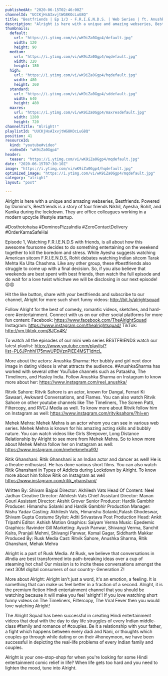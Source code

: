 ```yaml
---
publishedAt: "2020-06-15T02:46:00Z"
channelId: "UCCKjHsAIxvjtWG8KOcLuG8Q"
title: "Bestfriends | Ep 1/3 - F.R.I.E.N.D.S. | Web Series | ft. Anushka Sharma, Ritvik Sahore | Alright"
description: "Alright is here with a unique and amazing webseries, Bestfriends. Powered by Domino's, Bestfriends is a story of four friends Nikhil, Ayesha, Rohit, and Kanika during the lockdown. They are office colleagues working in a modern upcycle lifestyle startup.\n\n#Dosthotohaisa #DominosPizzaIndia #ZeroContactDelivery #OrderKarnaSafeHai\n\nEpisode 1, Watching F.R.I.E.N.D.S with friends, is all about how this awesome foursome decides to do something entertaining on the weekend together to kill the boredom and stress. While Ayesha suggests watching American sitcom F.R.I.E.N.D.S, Rohit debates watching Indian sitcom Tarak Mehta Ka Ulta Chashma. Like any other group, these #bestfriends also struggle to come up with a final decision. So, if you also believe that weekends are best spent with best friends, then watch the full episode and do wait for a love twist whichwe we will be disclosing in our next episode! 😍😍\n\nHit the like button, share with your bestfriends and subscribe to our channel, Alright for more such short funny videos: http://bit.ly/alrightsquad\n\nFollow Alright for the best of comedy, romantic videos, sketches, and hard-core #entertainment. Connect with us on our other social platforms for more fun content: \nFacebook: https://www.facebook.com/TheAlrightSquad \nInstagram: https://www.instagram.com/thealrightsquad/ \nTikTok: http://vm.tiktok.com/8JCn4K/\n\nTo watch all the episodes of our mini web series BESTFRIENDS watch our latest playlist: https://www.youtube.com/playlist?list=PL6JPnhhI175mwUPDVznPiEE4MST1drtcL\n\nMore about the actors:\nAnushka Sharma: Her bubbly and girl next door image in dating videos is what attracts the audience. #AnushkaSharma has worked with several other YouTube channels such as Pataakha, The Timeliners, and Hasley India. Follow Anushka Sharma on Instagram to know more about her: https://www.instagram.com/reel_anushka/\n\nRitvik Sahore: Ritvik Sahore is an actor, known for Dangal, Ferrari Ki Sawaari, Awkward Conversations, and Flames. You can also watch Ritvik Sahore on other youtube channels like The Timeliners, The Screen Patti, Filtercopy, and RVCJ Media as well. To know more about Ritvik follow him on Instagram as well: https://www.instagram.com/ritviksahore/?hl=en\n\nMehek Mehra: Mehek Mehra is an actor whom you can see in various web series. Mehek Mehra is known for his amazing acting skills and bubbly nature. You can watch videos like Girls Sleepover, Long Distance Relationship by Alright to see more from Mehek Mehra. So to know more about Mehek Mehra follow her on Instagram as well: https://www.instagram.com/mehekmehra93/\n\nRitik Ghanshani: Ritik Ghanshani is an Indian actor and dancer as well! He is a theatre enthusiast. He has done various short films. You can also watch Ritik Ghanshani in Types of Addicts during Lockdown by Alright. To know more about him follow Ritik on Instagram as well https://www.instagram.com/ritik_ghanshani/\n\nWritten By: Shivam Bajpai\nDirector: Akhilesh Vats\nHead Of Content: Neel Jadhav \nCreative Director: Akhilesh Vats \nChief Assistant Director: Manan Gouri \nAssistant Director: Akshit Grover\nSenior Producer: Hardik Gambhir\nProducer: Himanshu Solanki and Hardik Gambhir\nProduction Manager: Nishu Yadav\nCasting: Akhilesh Vats, Himanshu Solanki,Palash Ghodeswar, Shivam Gupta\nCostume Stylist: Aditi Srivastava \nPost Production Head: Ankit Tripathi\nEditor: Ashish \nMotion Graphics:  Saiyam Verma\nMusic: Epedemic\nGraphics:  Ravinder Gill\nMarketing: Ayush Panwar, Shivangi Verma, Sanchit Kalra, Pranjali Mehmi, Shivangi Panwar, Komal Gagar, Siddharth Makkar\nProduced By: Rusk Media\nCast: Ritvik Sahore, Anushka Sharma, Ritik Ghanshani, Mehak Mehra\n\nAlright is a part of Rusk Media. At Rusk, we believe that conversations in #India are best transformed into path-breaking ideas over a cup of steaming hot chai! Our mission is to incite these conversations amongst the next 30M digital consumers of our country- Generation Z!\n\nMore about Alright: Alright isn't just a word, it's an emotion, a feeling. It is something that can make us feel better in a fraction of a second. Alright, it is the premium fiction Hindi entertainment channel that you should be watching because it will make you feel 'alright'! If you love watching short funny videos on The Timeliners, Filtercopy, The Viral Fever then you would love watching Alright!\n\nThe Alright Squad has been successful in creating Hindi entertainment videos that deal with the day to day life struggles of every Indian middle-class #family and romance of #couples. Be it a relationship with your father, a fight which happens between every dadi and Nani, or thoughts which couples go through while dating or on their #honeymoon, we have been successful in depicting the real-life problems of every Indian family and couples.\n\nAlright is your one-stop-shop for when you're looking for some Hindi entertainment comic relief in life? When life gets too hard and you need to lighten the mood, tune into Alright."
thumbnails:
  default:
    url: "https://i.ytimg.com/vi/wK9iZa0Ggp4/default.jpg"
    width: 120
    height: 90
  medium:
    url: "https://i.ytimg.com/vi/wK9iZa0Ggp4/mqdefault.jpg"
    width: 320
    height: 180
  high:
    url: "https://i.ytimg.com/vi/wK9iZa0Ggp4/hqdefault.jpg"
    width: 480
    height: 360
  standard:
    url: "https://i.ytimg.com/vi/wK9iZa0Ggp4/sddefault.jpg"
    width: 640
    height: 480
  maxres:
    url: "https://i.ytimg.com/vi/wK9iZa0Ggp4/maxresdefault.jpg"
    width: 1280
    height: 720
channelTitle: "Alright!"
playlistId: "UUCKjHsAIxvjtWG8KOcLuG8Q"
position: 41
resourceId:
  kind: "youtube#video"
  videoId: "wK9iZa0Ggp4"
header:
  teaser: "https://i.ytimg.com/vi/wK9iZa0Ggp4/mqdefault.jpg"
date: "2020-06-15T07:30:10Z"
image: "https://i.ytimg.com/vi/wK9iZa0Ggp4/hqdefault.jpg"
optimized_image: "https://i.ytimg.com/vi/wK9iZa0Ggp4/mqdefault.jpg"
category: "alright"
layout: "post"

---
```

Alright is here with a unique and amazing webseries, Bestfriends. Powered by Domino's, Bestfriends is a story of four friends Nikhil, Ayesha, Rohit, and Kanika during the lockdown. They are office colleagues working in a modern upcycle lifestyle startup.

#Dosthotohaisa #DominosPizzaIndia #ZeroContactDelivery #OrderKarnaSafeHai

Episode 1, Watching F.R.I.E.N.D.S with friends, is all about how this awesome foursome decides to do something entertaining on the weekend together to kill the boredom and stress. While Ayesha suggests watching American sitcom F.R.I.E.N.D.S, Rohit debates watching Indian sitcom Tarak Mehta Ka Ulta Chashma. Like any other group, these #bestfriends also struggle to come up with a final decision. So, if you also believe that weekends are best spent with best friends, then watch the full episode and do wait for a love twist whichwe we will be disclosing in our next episode! 😍😍

Hit the like button, share with your bestfriends and subscribe to our channel, Alright for more such short funny videos: http://bit.ly/alrightsquad

Follow Alright for the best of comedy, romantic videos, sketches, and hard-core #entertainment. Connect with us on our other social platforms for more fun content: 
Facebook: https://www.facebook.com/TheAlrightSquad 
Instagram: https://www.instagram.com/thealrightsquad/ 
TikTok: http://vm.tiktok.com/8JCn4K/

To watch all the episodes of our mini web series BESTFRIENDS watch our latest playlist: https://www.youtube.com/playlist?list=PL6JPnhhI175mwUPDVznPiEE4MST1drtcL

More about the actors:
Anushka Sharma: Her bubbly and girl next door image in dating videos is what attracts the audience. #AnushkaSharma has worked with several other YouTube channels such as Pataakha, The Timeliners, and Hasley India. Follow Anushka Sharma on Instagram to know more about her: https://www.instagram.com/reel_anushka/

Ritvik Sahore: Ritvik Sahore is an actor, known for Dangal, Ferrari Ki Sawaari, Awkward Conversations, and Flames. You can also watch Ritvik Sahore on other youtube channels like The Timeliners, The Screen Patti, Filtercopy, and RVCJ Media as well. To know more about Ritvik follow him on Instagram as well: https://www.instagram.com/ritviksahore/?hl=en

Mehek Mehra: Mehek Mehra is an actor whom you can see in various web series. Mehek Mehra is known for his amazing acting skills and bubbly nature. You can watch videos like Girls Sleepover, Long Distance Relationship by Alright to see more from Mehek Mehra. So to know more about Mehek Mehra follow her on Instagram as well: https://www.instagram.com/mehekmehra93/

Ritik Ghanshani: Ritik Ghanshani is an Indian actor and dancer as well! He is a theatre enthusiast. He has done various short films. You can also watch Ritik Ghanshani in Types of Addicts during Lockdown by Alright. To know more about him follow Ritik on Instagram as well https://www.instagram.com/ritik_ghanshani/

Written By: Shivam Bajpai
Director: Akhilesh Vats
Head Of Content: Neel Jadhav 
Creative Director: Akhilesh Vats 
Chief Assistant Director: Manan Gouri 
Assistant Director: Akshit Grover
Senior Producer: Hardik Gambhir
Producer: Himanshu Solanki and Hardik Gambhir
Production Manager: Nishu Yadav
Casting: Akhilesh Vats, Himanshu Solanki,Palash Ghodeswar, Shivam Gupta
Costume Stylist: Aditi Srivastava 
Post Production Head: Ankit Tripathi
Editor: Ashish 
Motion Graphics:  Saiyam Verma
Music: Epedemic
Graphics:  Ravinder Gill
Marketing: Ayush Panwar, Shivangi Verma, Sanchit Kalra, Pranjali Mehmi, Shivangi Panwar, Komal Gagar, Siddharth Makkar
Produced By: Rusk Media
Cast: Ritvik Sahore, Anushka Sharma, Ritik Ghanshani, Mehak Mehra

Alright is a part of Rusk Media. At Rusk, we believe that conversations in #India are best transformed into path-breaking ideas over a cup of steaming hot chai! Our mission is to incite these conversations amongst the next 30M digital consumers of our country- Generation Z!

More about Alright: Alright isn't just a word, it's an emotion, a feeling. It is something that can make us feel better in a fraction of a second. Alright, it is the premium fiction Hindi entertainment channel that you should be watching because it will make you feel 'alright'! If you love watching short funny videos on The Timeliners, Filtercopy, The Viral Fever then you would love watching Alright!

The Alright Squad has been successful in creating Hindi entertainment videos that deal with the day to day life struggles of every Indian middle-class #family and romance of #couples. Be it a relationship with your father, a fight which happens between every dadi and Nani, or thoughts which couples go through while dating or on their #honeymoon, we have been successful in depicting the real-life problems of every Indian family and couples.

Alright is your one-stop-shop for when you're looking for some Hindi entertainment comic relief in life? When life gets too hard and you need to lighten the mood, tune into Alright.